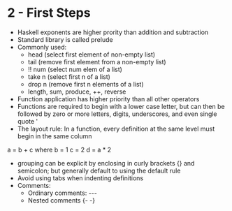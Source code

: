 # 2 - First Steps

- Haskell exponents are higher prority than addition and subtraction
- Standard library is called prelude
- Commonly used:
  - head (select first element of non-empty list)
  - tail (remove first element from a non-empty list)
  - !! num (select num elem of a list)
  - take n (select first n of a list)
  - drop n (remove first n elements of a list)
  - length, sum, produce, ++, reverse
- Function application has higher priority than all other operators
- Functions are required to begin with a lower case letter, but can then be followed by zero or more letters, digits, underscores, and even single quote '
- The layout rule: In a function, every definition at the same level must begin in the same column

a = b + c
    where
      b = 1
      c = 2
d = a * 2

- grouping can be explicit by enclosing in curly brackets {} and semicolon; but generally default to using the default rule
- Avoid using tabs when indenting definitions
- Comments:
  - Ordinary comments: ---
  - Nested comments {-    -}
